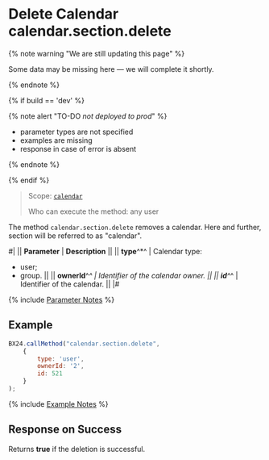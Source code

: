 # Delete Calendar calendar.section.delete

{% note warning "We are still updating this page" %}

Some data may be missing here — we will complete it shortly.

{% endnote %}

{% if build == 'dev' %}

{% note alert "TO-DO _not deployed to prod_" %}

- parameter types are not specified
- examples are missing
- response in case of error is absent

{% endnote %}

{% endif %}

> Scope: [`calendar`](../scopes/permissions.md)
>
> Who can execute the method: any user

The method `calendar.section.delete` removes a calendar. Here and further, section will be referred to as "calendar".

#|
|| **Parameter** | **Description** ||
|| **type**^*^ | Calendar type: 
- user; 
- group. ||
|| **ownerId**^*^ | Identifier of the calendar owner. ||
|| **id**^*^ | Identifier of the calendar. ||
|#

{% include [Parameter Notes](../../_includes/required.md) %}

## Example

```js
BX24.callMethod("calendar.section.delete",
    {
        type: 'user',
        ownerId: '2',
        id: 521
    }
);
```

{% include [Example Notes](../../_includes/examples.md) %}

## Response on Success

Returns **true** if the deletion is successful.